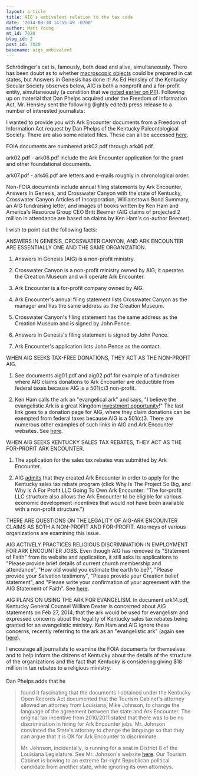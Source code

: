 ```yaml
---
layout: article
title: AIG's ambivalent relation to the tax code
date: '2014-09-30 14:55:49 -0700'
author: Matt Young
mt_id: 7020
blog_id: 2
post_id: 7020
basename: aigs_ambivalent
---
```

Schr&ouml;dinger's cat is, famously, both dead and alive, simultaneously.  There has been doubt as to whether [macroscopic objects](http://www.pbs.org/wgbh/nova/next/physics/how-fat-is-schrodingers-cat/) could be prepared in cat states, but Answers in Genesis has done it! As Ed Hensley of the Kentucky Secular Society observes below, AIG is both a nonprofit and a for-profit entity, simultaneously (a condition that we [noted earlier on PT](http://pandasthumb.org/archives/2014/09/does-aig-lie-ab.html)).  Following up on material that Dan Phelps acquired under the Freedom of Information Act, Mr. Hensley sent the following (lightly edited) press release to a number of interested journalists:

I wanted to provide you with Ark Encounter documents from a Freedom of Information Act request by Dan Phelps of the Kentucky Paleontological Society.  There are also some related files. These can all be accessed [here](https://www.dropbox.com/sh/r16ck7wlajtsytq/AAB_U_IcQV_HTEA3aOp7Bxy6a?dl=0).

FOIA documents are numbered ark02.pdf through ark46.pdf. 

ark02.pdf - ark06.pdf include the Ark Encounter application for the grant and other foundational documents.

ark07.pdf - ark46.pdf are letters and e-mails roughly in chronological order.

Non-FOIA documents include annual filing statements by Ark Encounter, Answers In Genesis, and Crosswater Canyon with the state of Kentucky, Crosswater Canyon Articles of Incorporation, Williamstown Bond Summary, an AIG fundraising letter, and images of books written by Ken Ham and America's Resource Group CEO Britt Beemer (AIG claims of projected 2 million in attendance are based on claims by Ken Ham's co-author Beemer).

I wish to point out the following facts:

ANSWERS IN GENESIS, CROSSWATER CANYON, AND ARK ENCOUNTER ARE ESSENTIALLY ONE AND THE SAME ORGANIZATION.

1. Answers In Genesis (AIG) is a non-profit ministry.

2. Crosswater Canyon is a non-profit ministry owned by AIG; it operates the Creation Museum and will operate Ark Encounter.

3. Ark Encounter is a for-profit company owned by AIG.

4. Ark Encounter's annual filing statement lists Crosswater Canyon as the manager and has the same address as the Creation Museum.

5. Crosswater Canyon's filing statement has the same address as the Creation Museum and is signed by John Pence.

6. Answers In Genesis's filing statement is signed by John Pence.

7. Ark Encounter's application lists John Pence as the contact.

WHEN AIG SEEKS TAX-FREE DONATIONS, THEY ACT AS THE NON-PROFIT AIG.

1. See documents aig01.pdf and aig02.pdf for example of a fundraiser where AIG claims donations to Ark Encounter are deductible from federal taxes because AIG is a 501(c)3 non-profit.

2. Ken Ham calls the ark an "evangelical ark" and says, "I believe the evangelistic Ark is a great Kingdom [investment opportunity](https://answersingenesis.org/donate/)!" The last link goes to a donation page for AIG, where they claim donations can be exempted from federal taxes because AIG is a 501(c)3. There are numerous other examples of such links in AIG and Ark Encounter websites. See [here](https://answersingenesis.org/ministry-news/ark-encounter/ark-encounter-great-evangelistic-outreach/). 

WHEN AIG SEEKS KENTUCKY SALES TAX REBATES, THEY ACT AS THE FOR-PROFIT ARK ENCOUNTER.

1. The application for the sales tax rebates was submitted by Ark Encounter.

2. AIG [admits](https://arkencounter.com/faq/) that they created Ark Encounter in order to apply for the Kentucky sales tax rebate program (click Why Is The Project So Big, and Why Is A For Profit LLC Going To Own Ark Encounter: "The for-profit LLC structure also allows the Ark Encounter to be eligible for various economic development incentives that would not have been available with a non-profit structure.")

THERE ARE QUESTIONS ON THE LEGALITY OF AIG-ARK ENCOUNTER CLAIMS AS BOTH A NON-PROFIT AND FOR-PROFIT.  Attorneys of various organizations are examining this issue.

AIG ACTIVELY PRACTICES RELIGIOUS DISCRIMINATION IN EMPLOYMENT FOR ARK ENCOUNTER JOBS. Even though AIG has removed its "Statement of Faith" from its website and application, it still asks its applications to "Please provide brief details of current church membership and attendance", "How old would you estimate the earth to be?", "Please provide your Salvation testimony", "Please provide your Creation belief statement", and "Please write your confirmation of your agreement with the AIG Statement of Faith".  See [here](http://pandasthumb.org/archives/2014/09/does-aig-lie-ab.html).

AIG PLANS ON USING THE ARK FOR EVANGELISM.
In document ark14.pdf, Kentucky General Counsel William Dexter is concerned about AIG statements on Feb 27, 2014, that the ark would be used for evangelism and expressed concerns about the legality of Kentucky sales tax rebates being granted for an evangelistic ministry. Ken Ham and AIG ignore these concerns, recently referring to the ark as an "evangelistic ark" (again see [here](https://answersingenesis.org/ministry-news/ark-encounter/ark-encounter-great-evangelistic-outreach/)).

I encourage all journalists to examine the FOIA documents for themselves and to help inform the citizens of Kentucky about the details of the structure of the organizations and the fact that Kentucky is considering giving $18 million in tax rebates to a religious ministry. 

####

Dan Phelps adds that he


>  found it fascinating that the documents I obtained under the Kentucky Open Records Act documented that the Tourism Cabinet's attorney allowed an attorney from Louisiana, Mike Johnson,  to change the language of the agreement between the state and Ark Encounter.  The original tax incentive from 2010/2011 stated that there was to be no discrimination in hiring for Ark Encounter jobs. Mr. Johnson convinced the State's attorney to change the language so that they can argue that it is OK for Ark Encounter to discriminate. 
> 
> Mr. Johnson, incidentally, is running for a seat in District 8 of the Louisiana Legislature. See Mr. Johnson's website [here](http://www.freedomguardnow.org/). Our Tourism Cabinet is bowing to an extreme far-right Republican political candidate from another state, while ignoring its own attorneys.
